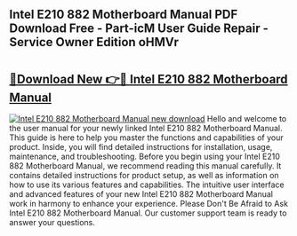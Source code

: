 ## Intel E210 882 Motherboard Manual PDF Download Free - Part-icM User Guide Repair - Service Owner Edition oHMVr

# <h2><a href="http://bc11712.oget.top/?id=Intel+E210+882+Motherboard+Manual">🔗Download New 👉🔴 Intel E210 882 Motherboard Manual</a></h2>

[![Intel E210 882 Motherboard Manual new download](https://i.imgur.com/5g1atiW.png)](http://bc11712.oget.top/?id=Intel+E210+882+Motherboard+Manual)
Hello and welcome to the user manual for your newly linked Intel E210 882 Motherboard Manual. This guide is here to help you master the functions and capabilities of your product. Inside, you will find detailed instructions for installation, usage, maintenance, and troubleshooting. Before you begin using your Intel E210 882 Motherboard Manual, we recommend reading this manual carefully. It contains detailed instructions for product setup, as well as information on how to use its various features and capabilities. The intuitive user interface and advanced features of your new Intel E210 882 Motherboard Manual work in harmony to enhance your experience. Please Don't Be Afraid to Ask Intel E210 882 Motherboard Manual. Our customer support team is ready to answer your questions.
